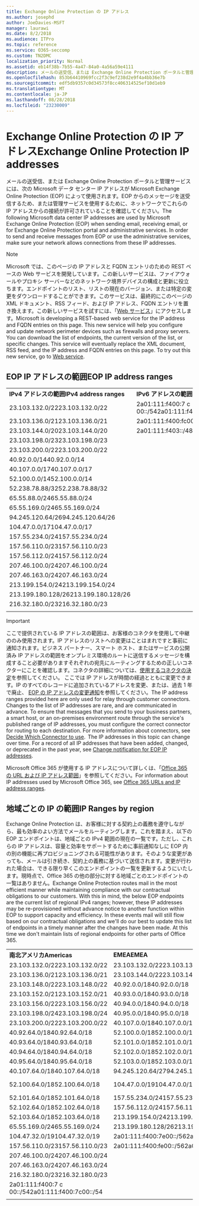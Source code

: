 ```yaml
---
title: Exchange Online Protection の IP アドレス
ms.author: josephd
author: JoeDavies-MSFT
manager: laurawi
ms.date: 8/2/2018
ms.audience: ITPro
ms.topic: reference
ms.service: O365-seccomp
ms.custom: TN2DMC
localization_priority: Normal
ms.assetid: eb14f38b-7b55-4a47-84a0-4a56a59e4111
description: メールの送受信、または Exchange Online Protection ポータルと管理サービスには、次の Microsoft データ センター IP アドレスが Microsoft Exchange Online Protection (EOP) によって使用されます。EOP からのメッセージを送受信するため、または管理サービスを使用するために、ネットワークでこれらの IP アドレスからの接続が許可されていることを確認してください。
ms.openlocfilehash: 853b64410969fcc2f3c9ef238d2e9f4a4bb36e7b
ms.sourcegitcommit: edf5db9357c0d34573f8cc406314525ef10d1eb9
ms.translationtype: MT
ms.contentlocale: ja-JP
ms.lasthandoff: 08/28/2018
ms.locfileid: "23230009"
---
```

# <a name="exchange-online-protection-ip-addresses"></a><span data-ttu-id="6c9f4-104">Exchange Online Protection の IP アドレス</span><span class="sxs-lookup"><span data-stu-id="6c9f4-104">Exchange Online Protection IP addresses</span></span>

<span data-ttu-id="6c9f4-p102">メールの送受信、または Exchange Online Protection ポータルと管理サービスには、次の Microsoft データ センター IP アドレスが Microsoft Exchange Online Protection (EOP) によって使用されます。EOP からのメッセージを送受信するため、または管理サービスを使用するために、ネットワークでこれらの IP アドレスからの接続が許可されていることを確認してください。</span><span class="sxs-lookup"><span data-stu-id="6c9f4-p102">The following Microsoft data center IP addresses are used by Microsoft Exchange Online Protection (EOP) when sending email, receiving email, or for Exchange Online Protection portal and administrative services. In order to send and receive messages from EOP or use the administrative services, make sure your network allows connections from these IP addresses.</span></span>
 
> [!NOTE]
> <span data-ttu-id="6c9f4-p103">Microsoft では、このページの IP アドレスと FQDN エントリのための REST ベースの Web サービスを開発しています。この新しいサービスは、ファイアウォールやプロキシ サーバーなどのネットワーク境界デバイスの構成と更新に役立ちます。エンドポイントのリスト、リストの現在のバージョン、または特定の変更をダウンロードすることができます。このサービスは、最終的にこのページの XML ドキュメント、RSS フィード、および IP アドレス、FQDN エントリを置き換えます。この新しいサービスを試すには、「[Web サービス](https://support.office.com/article/managing-office-365-endpoints-99cab9d4-ef59-4207-9f2b-3728eb46bf9a#webservice)」にアクセスします。</span><span class="sxs-lookup"><span data-stu-id="6c9f4-p103">Microsoft is developing a REST-based web service for the IP address and FQDN entries on this page. This new service will help you configure and update network perimeter devices such as firewalls and proxy servers. You can download the list of endpoints, the current version of the list, or specific changes. This service will eventually replace the XML document, RSS feed, and the IP address and FQDN entries on this page. To try out this new service, go to [Web service](https://support.office.com/article/managing-office-365-endpoints-99cab9d4-ef59-4207-9f2b-3728eb46bf9a#webservice).</span></span> 
 
## <a name="eop-ip-address-ranges"></a><span data-ttu-id="6c9f4-112">EOP IP アドレスの範囲</span><span class="sxs-lookup"><span data-stu-id="6c9f4-112">EOP IP address ranges</span></span>

||||
|:-----|:-----|:-----|
|<span data-ttu-id="6c9f4-113">**IPv4 アドレスの範囲**</span><span class="sxs-lookup"><span data-stu-id="6c9f4-113">**IPv4 address ranges**</span></span> <br/> |<span data-ttu-id="6c9f4-114">**IPv6 アドレスの範囲**</span><span class="sxs-lookup"><span data-stu-id="6c9f4-114">**IPv6 address ranges**</span></span> <br/> |
| <span data-ttu-id="6c9f4-115">23.103.132.0/22</span><span class="sxs-lookup"><span data-stu-id="6c9f4-115">23.103.132.0/22</span></span> | <span data-ttu-id="6c9f4-116">2a01:111:f400:7 c 00::/54</span><span class="sxs-lookup"><span data-stu-id="6c9f4-116">2a01:111:f400:7c00::/54</span></span> |
| <span data-ttu-id="6c9f4-117">23.103.136.0/21</span><span class="sxs-lookup"><span data-stu-id="6c9f4-117">23.103.136.0/21</span></span> | <span data-ttu-id="6c9f4-118">2a01:111:f400:fc00::/54</span><span class="sxs-lookup"><span data-stu-id="6c9f4-118">2a01:111:f400:fc00::/54</span></span> |
| <span data-ttu-id="6c9f4-119">23.103.144.0/20</span><span class="sxs-lookup"><span data-stu-id="6c9f4-119">23.103.144.0/20</span></span> | <span data-ttu-id="6c9f4-120">2a01:111:f403::/48</span><span class="sxs-lookup"><span data-stu-id="6c9f4-120">2a01:111:f403::/48</span></span> |
| <span data-ttu-id="6c9f4-121">23.103.198.0/23</span><span class="sxs-lookup"><span data-stu-id="6c9f4-121">23.103.198.0/23</span></span> |  |
| <span data-ttu-id="6c9f4-122">23.103.200.0/22</span><span class="sxs-lookup"><span data-stu-id="6c9f4-122">23.103.200.0/22</span></span> |  |
| <span data-ttu-id="6c9f4-123">40.92.0.0/14</span><span class="sxs-lookup"><span data-stu-id="6c9f4-123">40.92.0.0/14</span></span> |  |
| <span data-ttu-id="6c9f4-124">40.107.0.0/17</span><span class="sxs-lookup"><span data-stu-id="6c9f4-124">40.107.0.0/17</span></span> |  |
| <span data-ttu-id="6c9f4-125">52.100.0.0/14</span><span class="sxs-lookup"><span data-stu-id="6c9f4-125">52.100.0.0/14</span></span> |  |
| <span data-ttu-id="6c9f4-126">52.238.78.88/32</span><span class="sxs-lookup"><span data-stu-id="6c9f4-126">52.238.78.88/32</span></span> |  |
| <span data-ttu-id="6c9f4-127">65.55.88.0/24</span><span class="sxs-lookup"><span data-stu-id="6c9f4-127">65.55.88.0/24</span></span> |  |
| <span data-ttu-id="6c9f4-128">65.55.169.0/24</span><span class="sxs-lookup"><span data-stu-id="6c9f4-128">65.55.169.0/24</span></span> |  |
| <span data-ttu-id="6c9f4-129">94.245.120.64/26</span><span class="sxs-lookup"><span data-stu-id="6c9f4-129">94.245.120.64/26</span></span> |  |
| <span data-ttu-id="6c9f4-130">104.47.0.0/17</span><span class="sxs-lookup"><span data-stu-id="6c9f4-130">104.47.0.0/17</span></span> |  |
| <span data-ttu-id="6c9f4-131">157.55.234.0/24</span><span class="sxs-lookup"><span data-stu-id="6c9f4-131">157.55.234.0/24</span></span> |  |
| <span data-ttu-id="6c9f4-132">157.56.110.0/23</span><span class="sxs-lookup"><span data-stu-id="6c9f4-132">157.56.110.0/23</span></span> |  |
| <span data-ttu-id="6c9f4-133">157.56.112.0/24</span><span class="sxs-lookup"><span data-stu-id="6c9f4-133">157.56.112.0/24</span></span> |  |
| <span data-ttu-id="6c9f4-134">207.46.100.0/24</span><span class="sxs-lookup"><span data-stu-id="6c9f4-134">207.46.100.0/24</span></span> |  |
| <span data-ttu-id="6c9f4-135">207.46.163.0/24</span><span class="sxs-lookup"><span data-stu-id="6c9f4-135">207.46.163.0/24</span></span> |  |
| <span data-ttu-id="6c9f4-136">213.199.154.0/24</span><span class="sxs-lookup"><span data-stu-id="6c9f4-136">213.199.154.0/24</span></span> |  |
| <span data-ttu-id="6c9f4-137">213.199.180.128/26</span><span class="sxs-lookup"><span data-stu-id="6c9f4-137">213.199.180.128/26</span></span> |  |
| <span data-ttu-id="6c9f4-138">216.32.180.0/23</span><span class="sxs-lookup"><span data-stu-id="6c9f4-138">216.32.180.0/23</span></span> |  |
||||
 
> [!IMPORTANT]
> <span data-ttu-id="6c9f4-p104">ここで提供されている IP アドレスの範囲は、お客様のコネクタを使用して中継ののみ使用されます。IP アドレスのリストへの変更はことはまれですと事前に通知されます。ビジネス パートナー、スマート ホスト、またはサービスの公開済み IP アドレスの範囲をオンプレミス環境のルートに送信するメッセージを構成すること必要がありますそれぞれの宛先にルーティングするための正しいコネクターにことを確認します。コネクタの詳細については、[使用するコネクタの決定](https://docs.microsoft.com/exchange/mail-flow-best-practices/use-connectors-to-configure-mail-flow/set-up-connectors-to-route-mail)を参照してください。 ここでは IP アドレスが時間の経過とともに変更できます。IP のすべてのレコードに追加されているアドレスを変更、または、過去 1 年で廃止、 [EOP の IP アドレスの変更通知](change-notification-for-eop-ip-addresses.md)を参照してください。</span><span class="sxs-lookup"><span data-stu-id="6c9f4-p104">The IP address ranges provided here are only used for relay through customer connectors. Changes to the list of IP addresses are rare, and are communicated in advance. To ensure that messages that you send to your business partners, a smart host, or an on-premises environment route through the service's published range of IP addresses, you must configure the correct connector for routing to each destination. For more information about connectors, see [Decide Which Connector to use](https://docs.microsoft.com/exchange/mail-flow-best-practices/use-connectors-to-configure-mail-flow/set-up-connectors-to-route-mail).  The IP addresses in this topic can change over time. For a record of all IP addresses that have been added, changed, or deprecated in the past year, see [Change notification for EOP IP addresses](change-notification-for-eop-ip-addresses.md).</span></span> 
 
<span data-ttu-id="6c9f4-145">Microsoft Office 365 が使用する IP アドレスについて詳しくは、「[Office 365 の URL および IP アドレス範囲](https://go.microsoft.com/fwlink/p/?LinkId=324165)」を参照してください。</span><span class="sxs-lookup"><span data-stu-id="6c9f4-145">For information about IP addresses used by Microsoft Office 365, see [Office 365 URLs and IP address ranges](https://go.microsoft.com/fwlink/p/?LinkId=324165).</span></span>
 
## <a name="ip-ranges-by-region"></a><span data-ttu-id="6c9f4-146">地域ごとの IP の範囲</span><span class="sxs-lookup"><span data-stu-id="6c9f4-146">IP Ranges by region</span></span>

<span data-ttu-id="6c9f4-p105">Exchange Online Protection は、お客様に対する契約上の義務を遵守しながら、最も効率のよい方法でメールをルーティングします。これを踏まえ、以下の EOP エンドポイントは、地域ごとの IPv4 範囲の現在の一覧です。ただし、これらの IP アドレスは、容量と効率をサポートするために事前通知なしに EOP 内の別の機能に再プロビジョニングされる可能性があります。そのような変更があっても、メールは引き続き、契約上の義務に基づいて送信されます。変更が行われた場合は、できる限り早くこのエンドポイントの一覧を更新するようにいたします。現時点で、Office 365 の他の部分に対する地域ごとのエンドポイントの一覧はありません。</span><span class="sxs-lookup"><span data-stu-id="6c9f4-p105">Exchange Online Protection routes mail in the most efficient manner while maintaining compliance with our contractual obligations to our customers. With this in mind, the below EOP endpoints are the current list of regional IPv4 ranges; however, these IP addresses may be re-provisioned without advance notice to another function within EOP to support capacity and efficiency. In these events mail will still flow based on our contractual obligations and we'll do our best to update this list of endpoints in a timely manner after the changes have been made. At this time we don't maintain lists of regional endpoints for other parts of Office 365.</span></span>
 
||||
|:-----|:-----|:-----|
|<span data-ttu-id="6c9f4-151">**南北アメリカ**</span><span class="sxs-lookup"><span data-stu-id="6c9f4-151">**Americas**</span></span> <br/> |<span data-ttu-id="6c9f4-152">**EMEA**</span><span class="sxs-lookup"><span data-stu-id="6c9f4-152">**EMEA**</span></span> <br/> |<span data-ttu-id="6c9f4-153">**APAC**</span><span class="sxs-lookup"><span data-stu-id="6c9f4-153">**APAC**</span></span> <br/> |
| <span data-ttu-id="6c9f4-154">23.103.132.0/22</span><span class="sxs-lookup"><span data-stu-id="6c9f4-154">23.103.132.0/22</span></span> | <span data-ttu-id="6c9f4-155">23.103.132.0/22</span><span class="sxs-lookup"><span data-stu-id="6c9f4-155">23.103.132.0/22</span></span> |<span data-ttu-id="6c9f4-156">23.103.136.0/21</span><span class="sxs-lookup"><span data-stu-id="6c9f4-156">23.103.136.0/21</span></span> |
| <span data-ttu-id="6c9f4-157">23.103.136.0/21</span><span class="sxs-lookup"><span data-stu-id="6c9f4-157">23.103.136.0/21</span></span> | <span data-ttu-id="6c9f4-158">23.103.144.0/22</span><span class="sxs-lookup"><span data-stu-id="6c9f4-158">23.103.144.0/22</span></span> |<span data-ttu-id="6c9f4-159">23.103.152.0/22</span><span class="sxs-lookup"><span data-stu-id="6c9f4-159">23.103.152.0/22</span></span> |
| <span data-ttu-id="6c9f4-160">23.103.148.0/22</span><span class="sxs-lookup"><span data-stu-id="6c9f4-160">23.103.148.0/22</span></span> | <span data-ttu-id="6c9f4-161">40.92.0.0/18</span><span class="sxs-lookup"><span data-stu-id="6c9f4-161">40.92.0.0/18</span></span> |<span data-ttu-id="6c9f4-162">40.92.128.0/17</span><span class="sxs-lookup"><span data-stu-id="6c9f4-162">40.92.128.0/17</span></span> |
| <span data-ttu-id="6c9f4-163">23.103.152.0/21</span><span class="sxs-lookup"><span data-stu-id="6c9f4-163">23.103.152.0/21</span></span> | <span data-ttu-id="6c9f4-164">40.93.0.0/18</span><span class="sxs-lookup"><span data-stu-id="6c9f4-164">40.93.0.0/18</span></span> |<span data-ttu-id="6c9f4-165">40.93.128.0/17</span><span class="sxs-lookup"><span data-stu-id="6c9f4-165">40.93.128.0/17</span></span> |
| <span data-ttu-id="6c9f4-166">23.103.156.0/22</span><span class="sxs-lookup"><span data-stu-id="6c9f4-166">23.103.156.0/22</span></span> | <span data-ttu-id="6c9f4-167">40.94.0.0/18</span><span class="sxs-lookup"><span data-stu-id="6c9f4-167">40.94.0.0/18</span></span> |<span data-ttu-id="6c9f4-168">40.94.128.0/17</span><span class="sxs-lookup"><span data-stu-id="6c9f4-168">40.94.128.0/17</span></span> |
| <span data-ttu-id="6c9f4-169">23.103.198.0/24</span><span class="sxs-lookup"><span data-stu-id="6c9f4-169">23.103.198.0/24</span></span> | <span data-ttu-id="6c9f4-170">40.95.0.0/18</span><span class="sxs-lookup"><span data-stu-id="6c9f4-170">40.95.0.0/18</span></span> |<span data-ttu-id="6c9f4-171">40.95.128.0/17</span><span class="sxs-lookup"><span data-stu-id="6c9f4-171">40.95.128.0/17</span></span> |
| <span data-ttu-id="6c9f4-172">23.103.200.0/22</span><span class="sxs-lookup"><span data-stu-id="6c9f4-172">23.103.200.0/22</span></span> | <span data-ttu-id="6c9f4-173">40.107.0.0/18</span><span class="sxs-lookup"><span data-stu-id="6c9f4-173">40.107.0.0/18</span></span> |<span data-ttu-id="6c9f4-174">52.100.128.0/17</span><span class="sxs-lookup"><span data-stu-id="6c9f4-174">52.100.128.0/17</span></span> |
| <span data-ttu-id="6c9f4-175">40.92.64.0/18</span><span class="sxs-lookup"><span data-stu-id="6c9f4-175">40.92.64.0/18</span></span> | <span data-ttu-id="6c9f4-176">52.100.0.0/18</span><span class="sxs-lookup"><span data-stu-id="6c9f4-176">52.100.0.0/18</span></span> |<span data-ttu-id="6c9f4-177">52.101.128.0/17</span><span class="sxs-lookup"><span data-stu-id="6c9f4-177">52.101.128.0/17</span></span> |
| <span data-ttu-id="6c9f4-178">40.93.64.0/18</span><span class="sxs-lookup"><span data-stu-id="6c9f4-178">40.93.64.0/18</span></span> | <span data-ttu-id="6c9f4-179">52.101.0.0/18</span><span class="sxs-lookup"><span data-stu-id="6c9f4-179">52.101.0.0/18</span></span> |<span data-ttu-id="6c9f4-180">52.102.128.0/17</span><span class="sxs-lookup"><span data-stu-id="6c9f4-180">52.102.128.0/17</span></span> |
| <span data-ttu-id="6c9f4-181">40.94.64.0/18</span><span class="sxs-lookup"><span data-stu-id="6c9f4-181">40.94.64.0/18</span></span> | <span data-ttu-id="6c9f4-182">52.102.0.0/18</span><span class="sxs-lookup"><span data-stu-id="6c9f4-182">52.102.0.0/18</span></span> |<span data-ttu-id="6c9f4-183">52.103.128.0/17</span><span class="sxs-lookup"><span data-stu-id="6c9f4-183">52.103.128.0/17</span></span> |
| <span data-ttu-id="6c9f4-184">40.95.64.0/18</span><span class="sxs-lookup"><span data-stu-id="6c9f4-184">40.95.64.0/18</span></span> | <span data-ttu-id="6c9f4-185">52.103.0.0/18</span><span class="sxs-lookup"><span data-stu-id="6c9f4-185">52.103.0.0/18</span></span> |<span data-ttu-id="6c9f4-186">65.55.88.0/24</span><span class="sxs-lookup"><span data-stu-id="6c9f4-186">65.55.88.0/24</span></span> |
| <span data-ttu-id="6c9f4-187">40.107.64.0/18</span><span class="sxs-lookup"><span data-stu-id="6c9f4-187">40.107.64.0/18</span></span> | <span data-ttu-id="6c9f4-188">94.245.120.64/27</span><span class="sxs-lookup"><span data-stu-id="6c9f4-188">94.245.120.64/27</span></span> |<span data-ttu-id="6c9f4-189">104.47.64.0/18</span><span class="sxs-lookup"><span data-stu-id="6c9f4-189">104.47.64.0/18</span></span> |
| <span data-ttu-id="6c9f4-190">52.100.64.0/18</span><span class="sxs-lookup"><span data-stu-id="6c9f4-190">52.100.64.0/18</span></span> | <span data-ttu-id="6c9f4-191">104.47.0.0/19</span><span class="sxs-lookup"><span data-stu-id="6c9f4-191">104.47.0.0/19</span></span> |<span data-ttu-id="6c9f4-192">2a01:111:f400:7 c 00::/54</span><span class="sxs-lookup"><span data-stu-id="6c9f4-192">2a01:111:f400:7c00::/54</span></span> |
| <span data-ttu-id="6c9f4-193">52.101.64.0/18</span><span class="sxs-lookup"><span data-stu-id="6c9f4-193">52.101.64.0/18</span></span> | <span data-ttu-id="6c9f4-194">157.55.234.0/24</span><span class="sxs-lookup"><span data-stu-id="6c9f4-194">157.55.234.0/24</span></span> |  |
| <span data-ttu-id="6c9f4-195">52.102.64.0/18</span><span class="sxs-lookup"><span data-stu-id="6c9f4-195">52.102.64.0/18</span></span> | <span data-ttu-id="6c9f4-196">157.56.112.0/24</span><span class="sxs-lookup"><span data-stu-id="6c9f4-196">157.56.112.0/24</span></span> | |
| <span data-ttu-id="6c9f4-197">52.103.64.0/18</span><span class="sxs-lookup"><span data-stu-id="6c9f4-197">52.103.64.0/18</span></span> | <span data-ttu-id="6c9f4-198">213.199.154.0/24</span><span class="sxs-lookup"><span data-stu-id="6c9f4-198">213.199.154.0/24</span></span> | |
| <span data-ttu-id="6c9f4-199">65.55.169.0/24</span><span class="sxs-lookup"><span data-stu-id="6c9f4-199">65.55.169.0/24</span></span> | <span data-ttu-id="6c9f4-200">213.199.180.128/26</span><span class="sxs-lookup"><span data-stu-id="6c9f4-200">213.199.180.128/26</span></span> | |
| <span data-ttu-id="6c9f4-201">104.47.32.0/19</span><span class="sxs-lookup"><span data-stu-id="6c9f4-201">104.47.32.0/19</span></span> | <span data-ttu-id="6c9f4-202">2a01:111:f400:7e00::/56</span><span class="sxs-lookup"><span data-stu-id="6c9f4-202">2a01:111:f400:7e00::/56</span></span> | |
| <span data-ttu-id="6c9f4-203">157.56.110.0/23</span><span class="sxs-lookup"><span data-stu-id="6c9f4-203">157.56.110.0/23</span></span> | <span data-ttu-id="6c9f4-204">2a01:111:f400:fe00::/56</span><span class="sxs-lookup"><span data-stu-id="6c9f4-204">2a01:111:f400:fe00::/56</span></span> | |
| <span data-ttu-id="6c9f4-205">207.46.100.0/24</span><span class="sxs-lookup"><span data-stu-id="6c9f4-205">207.46.100.0/24</span></span> |  | |
| <span data-ttu-id="6c9f4-206">207.46.163.0/24</span><span class="sxs-lookup"><span data-stu-id="6c9f4-206">207.46.163.0/24</span></span> |  | |
| <span data-ttu-id="6c9f4-207">216.32.180.0/23</span><span class="sxs-lookup"><span data-stu-id="6c9f4-207">216.32.180.0/23</span></span> |  | |
| <span data-ttu-id="6c9f4-208">2a01:111:f400:7 c 00::/54</span><span class="sxs-lookup"><span data-stu-id="6c9f4-208">2a01:111:f400:7c00::/54</span></span> |  | |
||||

